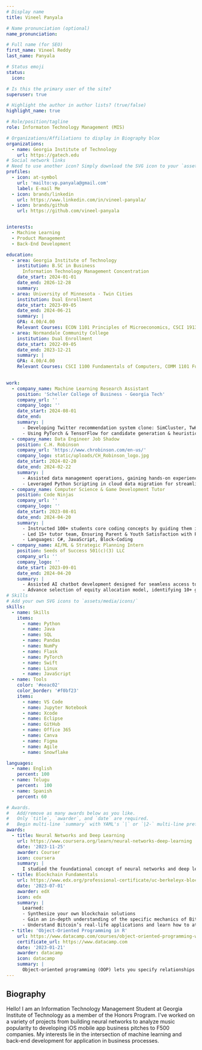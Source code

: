```yaml
---
# Display name
title: Vineel Panyala

# Name pronunciation (optional)
name_pronunciation:

# Full name (for SEO)
first_name: Vineel Reddy
last_name: Panyala

# Status emoji
status:
  icon: 

# Is this the primary user of the site?
superuser: true

# Highlight the author in author lists? (true/false)
highlight_name: true

# Role/position/tagline
role: Informaton Technology Management (MIS)

# Organizations/Affiliations to display in Biography blox
organizations:
  - name: Georgia Institute of Technology
    url: https://gatech.edu
# Social network links
# Need to use another icon? Simply download the SVG icon to your `assets/media/icons/` folder.
profiles:
  - icon: at-symbol
    url: 'mailto:vp.panyala@gmail.com'
    label: E-mail Me
  - icon: brands/linkedin
    url: https://www.linkedin.com/in/vineel-panyala/
  - icon: brands/github
    url: https://github.com/vineel-panyala


interests:
  - Machine Learning
  - Product Management
  - Back-End Development

education:
  - area: Georgia Institute of Technology
    institution: B.SC in Business
      Information Technology Management Concentration
    date_start: 2024-01-01
    date_end: 2026-12-28
    summary: 
  - area: University of Minnesota - Twin Cities
    institution: Dual Enrollment
    date_start: 2023-09-05
    date_end: 2024-06-21
    summary: |
    GPA: 4.00/4.00
    Relevant Courses: ECON 1101 Principles of Microeconomics, CSCI 1913 Introduction to Algorithms, Data Structures, and Program Development
  - area: Normandale Community College
    institution: Dual Enrollment
    date_start: 2022-09-05
    date_end: 2023-12-21
    summary: |
    GPA: 4.00/4.00
    Relevant Courses: CSCI 1100 Fundamentals of Computers, COMM 1101 Fundamentals of Public Speaking

     
work:
  - company_name: Machine Learning Research Assistant
    position: 'Scheller College of Business - Georgia Tech'
    company_url: ''
    company_logo: ''
    date_start: 2024-08-01
    date_end:
    summary: |
      - Developing Twitter recommendation system clone: SimCluster, TwHIN, HeavyRanker implementations
      - Using PyTorch & TensorFlow for candidate generation & heuristic filtering for algorithmic understanding
  - company_name: Data Engineer Job Shadow
    position: C.H. Robinson
    company_url: 'https://www.chrobinson.com/en-us/'
    company_logo: static/uploads/CH_Robinson_logo.jpg
    date_start: 2024-02-20
    date_end: 2024-02-22
    summary: |
      - Assisted data management operations, gaining hands-on experience with SQL & Snowflake data operations
      - Leveraged Python Scripting in cloud data migration for streamlined operations & Snowflake Integration  
  - company_name: Computer Science & Game Development Tutor
    position: Code Ninjas
    company_url: ''
    company_logo: ''
    date_start: 2023-08-01
    date_end: 2024-04-20
    summary: |
      - Instructed 100+ students core coding concepts by guiding them in 50+ building game-like projects
      - Led 15+ tutor team, Ensuring Parent & Youth Satisfaction with Program
      - Languages: C#, JavaScript, Block-Coding
  - company_name: AI/ML & Strategic Planning Intern
    position: Seeds of Success 501(c)(3) LLC
    company_url: ''
    company_logo: ''
    date_start: 2023-09-01
    date_end: 2024-04-20
    summary: |
      - Assisted AI chatbot development designed for seamless access to mental and emotional health services
      - Advance selection of equity allocation model, identifying 10+ growth opportunities for organization
# Skills
# Add your own SVG icons to `assets/media/icons/`
skills:
  - name: Skills
    items:
      - name: Python
      - name: Java
      - name: SQL
      - name: Pandas
      - name: NumPy
      - name: Flask
      - name: PyTorch
      - name: Swift
      - name: Linux
      - name: JavaScript
  - name: Tools
    color: '#eeac02'
    color_border: '#f0bf23'
    items:
      - name: VS Code
      - name: Jupyter Notebook
      - name: Xcode
      - name: Eclipse
      - name: GitHub
      - name: Office 365
      - name: Canva
      - name: Figma
      - name: Agile
      - name: Snowflake

languages:
  - name: English
    percent: 100
  - name: Telugu
    percent:  100
  - name: Spanish
    percent: 60

# Awards.
#   Add/remove as many awards below as you like.
#   Only `title`, `awarder`, and `date` are required.
#   Begin multi-line `summary` with YAML's `|` or `|2-` multi-line prefix and indent 2 spaces below.
awards:
  - title: Neural Networks and Deep Learning
    url: https://www.coursera.org/learn/neural-networks-deep-learning
    date: '2023-11-25'
    awarder: Courser
    icon: coursera
    summary: |
      I studied the foundational concept of neural networks and deep learning. By the end, I was familiar with the significant technological trends driving the rise of deep learning; build, train, and apply fully connected deep neural networks; implement efficient (vectorized) neural networks; identify key parameters in a neural network’s architecture; and apply deep learning to your own applications.
  - title: Blockchain Fundamentals
    url: https://www.edx.org/professional-certificate/uc-berkeleyx-blockchain-fundamentals
    date: '2023-07-01'
    awarder: edX
    icon: edx
    summary: |
      Learned:
      - Synthesize your own blockchain solutions
      - Gain an in-depth understanding of the specific mechanics of Bitcoin
      - Understand Bitcoin’s real-life applications and learn how to attack and destroy Bitcoin, Ethereum, smart contracts and Dapps, and alternatives to Bitcoin’s Proof-of-Work consensus algorithm
  - title: 'Object-Oriented Programming in R'
    url: https://www.datacamp.com/courses/object-oriented-programming-with-s3-and-r6-in-r
    certificate_url: https://www.datacamp.com
    date: '2023-01-21'
    awarder: datacamp
    icon: datacamp
    summary: |
      Object-oriented programming (OOP) lets you specify relationships between functions and the objects that they can act on, helping you manage complexity in your code. This is an intermediate level course, providing an introduction to OOP, using the S3 and R6 systems. S3 is a great day-to-day R programming tool that simplifies some of the functions that you write. R6 is especially useful for industry-specific analyses, working with web APIs, and building GUIs.
---
```


## Biography

Hello! I am an Information Technology Management Student at Georgia Institute of Technology as a member of the Honors Program. I've worked on a variety of projects from building neural networks to analyze music popularity to developing iOS mobile app business pitches to F500 companies. My interests lie in the intersection of machine learning and back-end development for application in business processes.
